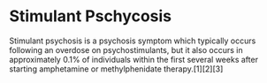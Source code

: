 # Stimulant Pschycosis

 Stimulant psychosis is a psychosis symptom which typically occurs following an overdose on psychostimulants, but it also occurs in approximately 0.1% of individuals within the first several weeks after starting amphetamine or methylphenidate therapy.[1][2][3]
